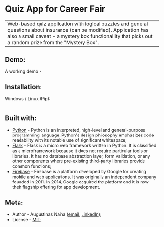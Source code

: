 # Quiz App for Career Fair

<table>
  <tr>
    <td>
      Web-based quiz application with logical puzzles and general questions about insurance (can be modified).
      Application has also a small caveat - a mystery box functionallity that picks out a random prize from the "Mystery Box".
    </td>
  </tr>
</table>

## Demo:
A working demo - 

## Installation:

Windows / Linux (Pip):

```sh
```

## Built with:

- [Python](https://www.python.org) - Python is an interpreted, high-level and general-purpose programming language. Python's design philosophy emphasizes code readability with its notable use of significant whitespace;
- [Flask](https://flask.palletsprojects.com/en/1.1.x/) - Flask is a micro web framework written in Python. It is classified as a microframework because it does not require particular tools or libraries. It has no database abstraction layer, form validation, or any other components where pre-existing third-party libraries provide common functions;
- [Firebase](https://firebase.google.com) - Firebase is a platform developed by Google for creating mobile and web applications. It was originally an independent company founded in 2011. In 2014, Google acquired the platform and it is now their flagship offering for app development. 

## Meta:

- Author - Augustinas Naina ([email](mailto:augustinasnaina@gmail.com), [LinkedIn](https://www.linkedin.com/in/augustinasn/));
- License - [MIT](https://github.com/augustinasn/_game_development_projects/blob/master/LICENSE);
